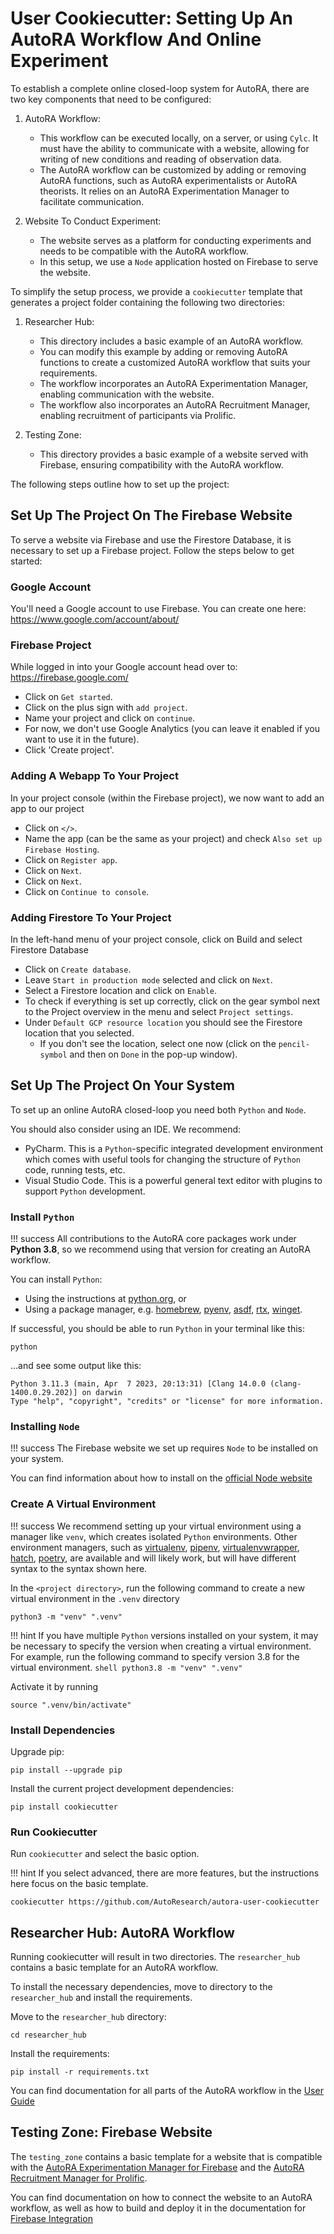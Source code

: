 # User Cookiecutter: Setting Up An AutoRA Workflow And Online Experiment

To establish a complete online closed-loop system for AutoRA, there are two key components that need to be configured:

1. AutoRA Workflow:
   - This workflow can be executed locally, on a server, or using `Cylc`. It must have the ability to communicate with a website, allowing for writing of new conditions and reading of observation data.
   - The AutoRA workflow can be customized by adding or removing AutoRA functions, such as AutoRA experimentalists or AutoRA theorists. It relies on an AutoRA Experimentation Manager to facilitate communication.

2. Website To Conduct Experiment:
   - The website serves as a platform for conducting experiments and needs to be compatible with the AutoRA workflow.
   - In this setup, we use a `Node` application hosted on Firebase to serve the website.

To simplify the setup process, we provide a `cookiecutter` template that generates a project folder containing the following two directories:

1. Researcher Hub:
   - This directory includes a basic example of an AutoRA workflow.
   - You can modify this example by adding or removing AutoRA functions to create a customized AutoRA workflow that suits your requirements.
   - The workflow incorporates an AutoRA Experimentation Manager, enabling communication with the website.
   - The workflow also incorporates an AutoRA Recruitment Manager, enabling recruitment of participants via Prolific.

2. Testing Zone:
   - This directory provides a basic example of a website served with Firebase, ensuring compatibility with the AutoRA workflow.

The following steps outline how to set up the project:

## Set Up The Project On The Firebase Website
To serve a website via Firebase and use the Firestore Database, it is necessary to set up a Firebase project. Follow the steps below to get started:

### Google Account
You'll need a Google account to use Firebase. You can create one here: 
https://www.google.com/account/about/

### Firebase Project
While logged in into your Google account head over to:
https://firebase.google.com/

- Click on `Get started`.
- Click on the plus sign with `add project`.
- Name your project and click on `continue`.
- For now, we don't use Google Analytics (you can leave it enabled if you want to use it in the future).
- Click 'Create project'.

### Adding A Webapp To Your Project
In your project console (within the Firebase project), we now want to add an app to our project

- Click on `</>`.
- Name the app (can be the same as your project) and check `Also set up Firebase Hosting`.
- Click on `Register app`.
- Click on `Next`.
- Click on `Next`.
- Click on `Continue to console`.

### Adding Firestore To Your Project
In the left-hand menu of your project console, click on Build and select Firestore Database

- Click on `Create database`.
- Leave `Start in production mode` selected and click on `Next`.
- Select a Firestore location and click on `Enable`.
- To check if everything is set up correctly, click on the gear symbol next to the Project overview in the menu and select `Project settings`.
- Under `Default GCP resource location` you should see the Firestore location that you selected.
  - If you don't see the location, select one now (click on the `pencil-symbol` and then on `Done` in the pop-up window).

## Set Up The Project On Your System
To set up an online AutoRA closed-loop you need both `Python` and `Node`.

You should also consider using an IDE. We recommend: 

- PyCharm. This is a `Python`-specific integrated development environment which comes with useful tools 
  for changing the structure of `Python` code, running tests, etc. 
- Visual Studio Code. This is a powerful general text editor with plugins to support `Python` development.

### Install `Python`

!!! success
    All contributions to the AutoRA core packages work under **Python 3.8**, so we recommend using that version 
    for creating an AutoRA workflow.

You can install `Python`:

- Using the instructions at [python.org](https://www.python.org), or
- Using a package manager, e.g.
  [homebrew](https://docs.brew.sh/Homebrew-and-Python), 
  [pyenv](https://github.com/pyenv/pyenv),
  [asdf](https://github.com/asdf-community/asdf-python), 
  [rtx](https://github.com/jdxcode/rtx/blob/main/docs/python.md),
  [winget](https://winstall.app/apps/Python.Python.3.8).

If successful, you should be able to run `Python` in your terminal like this:
```shell
python
```

...and see some output like this:
```
Python 3.11.3 (main, Apr  7 2023, 20:13:31) [Clang 14.0.0 (clang-1400.0.29.202)] on darwin
Type "help", "copyright", "credits" or "license" for more information.
```

### Installing `Node`

!!! success
    The Firebase website we set up requires `Node` to be installed on your system.

You can find information about how to install on the [official Node website](https://nodejs.org/en)

### Create A Virtual Environment

!!! success
    We recommend setting up your virtual environment using a manager like `venv`, which creates isolated `Python`  environments. Other environment managers, such as 
    [virtualenv](https://virtualenv.pypa.io/en/latest/),
    [pipenv](https://pipenv.pypa.io/en/latest/),
    [virtualenvwrapper](https://virtualenvwrapper.readthedocs.io/en/latest/), 
    [hatch](https://hatch.pypa.io/latest/), 
    [poetry](https://python-poetry.org), 
    are available and will likely work, but will have different syntax to the syntax shown here.

In the `<project directory>`, run the following command to create a new virtual environment in the `.venv` directory

```shell
python3 -m "venv" ".venv" 
```

!!! hint
    If you have multiple `Python` versions installed on your system, it may be necessary to specify the version when creating a virtual environment. For example, run the following command to specify version 3.8 for the virtual environment. 
    ```shell
    python3.8 -m "venv" ".venv" 
    ```

Activate it by running
```shell
source ".venv/bin/activate"
```

### Install Dependencies

Upgrade pip:
```shell
pip install --upgrade pip
```

Install the current project development dependencies:
```shell
pip install cookiecutter
```

### Run Cookiecutter

Run `cookiecutter` and select the basic option. 

!!! hint
    If you select advanced, there are more features, but the instructions here focus on the basic template.

```shell
cookiecutter https://github.com/AutoResearch/autora-user-cookiecutter
```

## Researcher Hub: AutoRA Workflow
Running cookiecutter will result in two directories. The `researcher_hub` contains a basic template for an AutoRA workflow. 

To install the necessary dependencies, move to directory to the `researcher_hub` and install the requirements.

Move to the `researcher_hub` directory:
```shell
cd researcher_hub
```

Install the requirements:
```shell
pip install -r requirements.txt
```

You can find documentation for all parts of the AutoRA workflow in the [User Guide](https://autoresearch.github.io/autora/user-guide/)

## Testing Zone: Firebase Website

The `testing_zone` contains a basic template for a website that is compatible with the [AutoRA Experimentation Manager for Firebase](https://autoresearch.github.io/autora/user-guide/experiment-runners/experimentation-managers/firebase/) and the [AutoRA Recruitment Manager for Prolific](https://autoresearch.github.io/autora/user-guide/experiment-runners/recruitment-managers/prolific/).

You can find documentation on how to connect the website to an AutoRA workflow, as well as how to build and deploy it in the documentation for [Firebase Integration](https://autoresearch.github.io/autora/online-experiments/firebase/)





